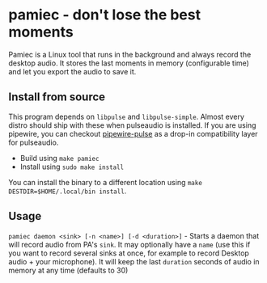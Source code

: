 # pamiec - don't lose the best moments

Pamiec is a Linux tool that runs in the background and always record the desktop audio. It stores the last moments in memory (configurable time) and let you export the audio to save it.

## Install from source

This program depends on `libpulse` and `libpulse-simple`. Almost every distro should ship with these when pulseaudio is installed. If you are using pipewire, you can checkout [pipewire-pulse](https://docs.pipewire.org/page_man_pipewire_pulse_1.html) as a drop-in compatibility layer for pulseaudio.

* Build using `make pamiec`
* Install using `sudo make install`

You can install the binary to a different location using `make DESTDIR=$HOME/.local/bin install`.

## Usage

`pamiec daemon <sink> [-n <name>] [-d <duration>]` - Starts a daemon that will record audio from PA's `sink`. It may optionally have a `name` (use this if you want to record several sinks at once, for example to record Desktop audio + your microphone). It will keep the last `duration` seconds of audio in memory at any time (defaults to 30)

